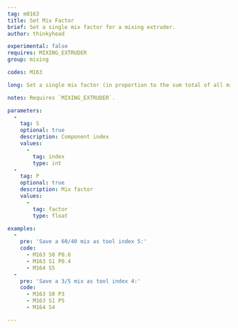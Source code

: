 ```yaml
---
tag: m0163
title: Set Mix Factor
brief: Set a single mix factor for a mixing extruder.
author: thinkyhead

experimental: false
requires: MIXING_EXTRUDER
group: mixing

codes: M163

long: Set a single mix factor (in proportion to the sum total of all mix factors). The mix must be committed to a virtual tool by `M164` before it takes effect.

notes: Requires `MIXING_EXTRUDER`.

parameters:
  -
    tag: S
    optional: true
    description: Component index
    values:
      -
        tag: index
        type: int
  -
    tag: P
    optional: true
    description: Mix factor
    values:
      -
        tag: factor
        type: float

examples:
  -
    pre: 'Save a 60/40 mix as tool index 5:'
    code:
      - M163 S0 P0.6
      - M163 S1 P0.4
      - M164 S5
  -
    pre: 'Save a 3/5 mix as tool index 4:'
    code:
      - M163 S0 P3
      - M163 S1 P5
      - M164 S4

---
```

